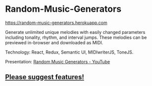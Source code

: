 # Random-Music-Generators

https://random-music-generators.herokuapp.com

Generate unlimited unique melodies with easily changed parameters including tonality, rhythm, and interval jumps. 
These melodies can be previewed in-browser and downloaded as MIDI.

Technology:	React, Redux, Semantic UI, MIDIwriterJS, ToneJS. 

Presentation: [Random Music Generators - YouTube](https://www.youtube.com/watch?v=D46ujdZg4o0)

## [Please suggest features!](https://scraggo.github.io/contact/)
